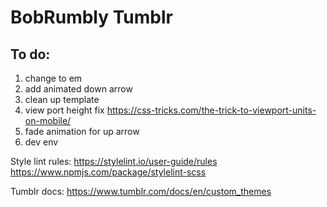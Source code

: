 # BobRumbly Tumblr

## To do:
1. change to em
2. add animated down arrow
3. clean up template
4. view port height fix https://css-tricks.com/the-trick-to-viewport-units-on-mobile/
5. fade animation for up arrow
6. dev env

Style lint rules:
https://stylelint.io/user-guide/rules
https://www.npmjs.com/package/stylelint-scss

Tumblr docs:
https://www.tumblr.com/docs/en/custom_themes
